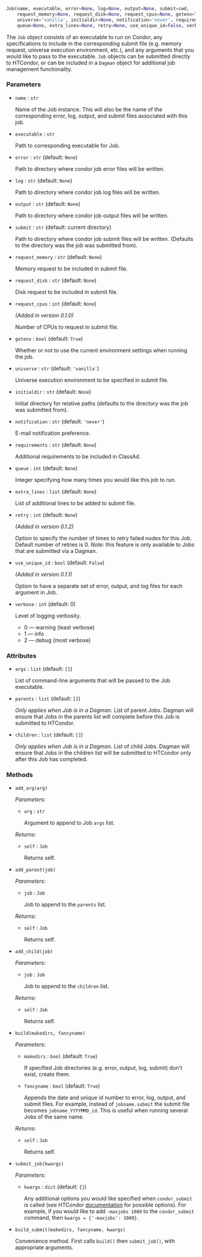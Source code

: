 
```python
Job(name, executable, error=None, log=None, output=None, submit=cwd,
    request_memory=None, request_disk=None, request_cpus=None, getenv=True,
    universe='vanilla', initialdir=None, notification='never', requirements=None,
    queue=None, extra_lines=None, retry=None, use_unique_id=False, verbose=0)
```

The `Job` object consists of an executable to run on Condor, any specifications to include in the corresponding submit file (e.g. memory request, universe execution environment, etc.), and any arguments that you would like to pass to the executable. `Job` objects can be submitted directly to HTCondor, or can be included in a `Dagman` object for additional job management functionality.


### Parameters

* `name` : `str`

    Name of the Job instance. This will also be the name of the corresponding error, log, output, and submit files associated with this job.

* `executable` : `str`

    Path to corresponding executable for Job.

* `error` : `str` (default: `None`)

    Path to directory where condor job error files will be written.

* `log` : `str` (default: `None`)

    Path to directory where condor job log files will be written.

* `output` : `str` (default: `None`)

    Path to directory where condor job output files will be written.

* `submit` : `str` (default: current directory)

    Path to directory where condor job submit files will be written. (Defaults to the directory was the job was submitted from).

* `request_memory` : `str` (default: `None`)

    Memory request to be included in submit file.

* `request_disk` : `str` (default: `None`)

    Disk request to be included in submit file.

* `request_cpus` : `int` (default: `None`)

    *(Added in version 0.1.0)*

    Number of CPUs to request in submit file.

* `getenv` : `bool` (default: `True`)

    Whether or not to use the current environment settings when running the job.

* `universe` : `str` (default: `'vanilla'`)

    Universe execution environment to be specified in submit file.

* `initialdir` : `str` (default: `None`)

    Initial directory for relative paths (defaults to the directory was the job was submitted from).

* `notification` : `str` (default: `'never'`)

    E-mail notification preference.

* `requirements` : `str` (default: `None`)

    Additional requirements to be included in ClassAd.

* `queue` : `int` (default: `None`)

    Integer specifying how many times you would like this job to run.

* `extra_lines` : `list` (default: `None`)

    List of additional lines to be added to submit file.

* `retry` : `int` (default: `None`)

    *(Added in version 0.1.2)*

    Option to specify the number of times to retry failed nodes for this Job.
    Default number of retries is 0. *Note*: this feature is only available to
    Jobs that are submitted via a Dagman.

* `use_unique_id` : `bool` (default: `False`)

    *(Added in version 0.1.1)*

    Option to have a separate set of error, output, and log files for each argument in Job.

* `verbose` : `int` (default: 0)

    Level of logging verbosity.

    * 0 &mdash; warning (least verbose)
    * 1 &mdash; info
    * 2 &mdash; debug (most verbose)


### Attributes

* `args` : `list` (default: `[]`)

    List of command-line arguments that will be passed to the Job executable.

* `parents` : `list` (default: `[]`)

    *Only applies when Job is in a Dagman*. List of parent Jobs. Dagman will ensure that Jobs in the parents list will complete before this Job is submitted to HTCondor.

* `children` : `list` (default: `[]`)

    *Only applies when Job is in a Dagman*. List of child Jobs. Dagman will ensure that Jobs in the children list will be submitted to HTCondor only after this Job has completed.


### Methods

* `add_arg(arg)`

    *Parameters:*

    * `arg` : `str`

        Argument to append to Job `args` list.

    *Returns:*

    * `self` : `Job`

        Returns self.

* `add_parent(job)`

    *Parameters:*

    * `job` : `Job`

        Job to append to the `parents` list.

    *Returns:*

    * `self` : `Job`

        Returns self.


* `add_child(job)`

    *Parameters:*

    * `job` : `Job`

        Job to append to the `children` list.

    *Returns:*

    * `self` : `Job`

        Returns self.


* `build(makedirs, fancyname)`

    *Parameters:*

    * `makedirs` : `bool` (default: `True`)

        If specified Job directories (e.g. error, output, log, submit) don't exist, create them.

    * `fancyname` : `bool` (default: `True`)

        Appends the date and unique id number to error, log, output, and submit files. For example, instead of `jobname.submit` the submit file becomes `jobname_YYYYMMD_id`. This is useful when running several Jobs of the same name.

    *Returns:*

    * `self` : `Job`

        Returns self.

* `submit_job(kwargs)`

    *Parameters:*

    * `kwargs` : `dict` (default: `{}`)

        Any additional options you would like specified when `condor_submit` is called (see HTCondor [documentation](http://research.cs.wisc.edu/htcondor/manual/current/condor_submit.html) for possible options). For example, if you would like to add `-maxjobs 1000` to the `condor_submit` command, then `kwargs = {'-maxjobs': 1000}`.

* `build_submit(makedirs, fancyname, kwargs)`

    Convenience method. First calls `build()` then `submit_job()`, with appropriate arguments.

